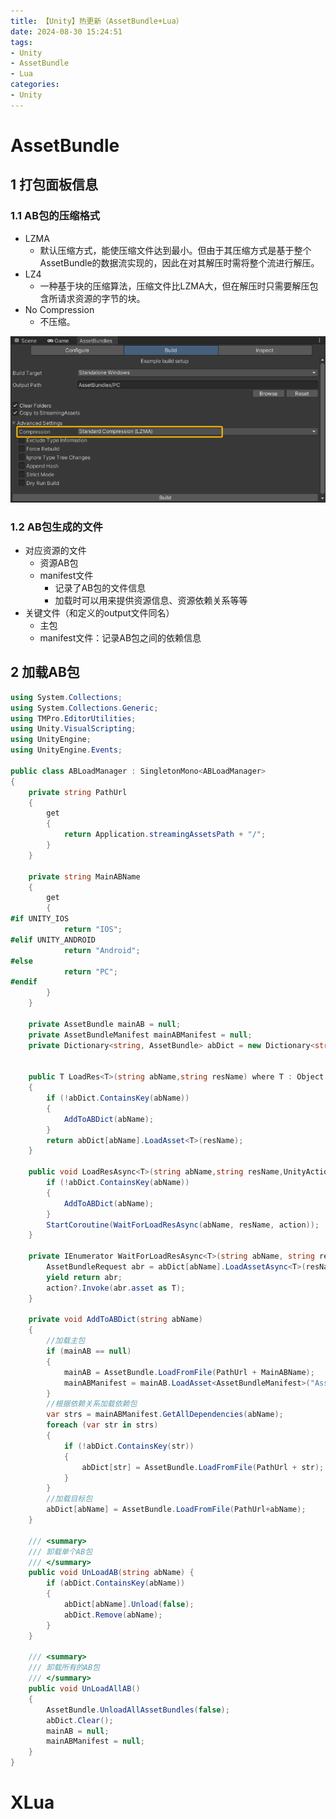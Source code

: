 ```yaml
---
title: 【Unity】热更新（AssetBundle+Lua）
date: 2024-08-30 15:24:51
tags: 
- Unity
- AssetBundle
- Lua
categories: 
- Unity
---
```




# AssetBundle

## 1 打包面板信息

### 1.1 AB包的压缩格式

- LZMA
  - 默认压缩方式，能使压缩文件达到最小。但由于其压缩方式是基于整个AssetBundle的数据流实现的，因此在对其解压时需将整个流进行解压。
- LZ4
  - 一种基于块的压缩算法，压缩文件比LZMA大，但在解压时只需要解压包含所请求资源的字节的块。
- No Compression
  - 不压缩。

![image-20240830161446971](【Unity】热更新/image-20240830161446971.png)

### 1.2 AB包生成的文件

- 对应资源的文件
  - 资源AB包
  - manifest文件
    - 记录了AB包的文件信息
    - 加载时可以用来提供资源信息、资源依赖关系等等
- 关键文件（和定义的output文件同名）
  - 主包
  - manifest文件：记录AB包之间的依赖信息

## 2 加载AB包

```c#
using System.Collections;
using System.Collections.Generic;
using TMPro.EditorUtilities;
using Unity.VisualScripting;
using UnityEngine;
using UnityEngine.Events;

public class ABLoadManager : SingletonMono<ABLoadManager>
{
    private string PathUrl
    {
        get
        {
            return Application.streamingAssetsPath + "/";
        }
    }

    private string MainABName
    {
        get
        {
#if UNITY_IOS
            return "IOS";
#elif UNITY_ANDROID
            return "Android";
#else
            return "PC";
#endif
        }
    }

    private AssetBundle mainAB = null;
    private AssetBundleManifest mainABManifest = null;
    private Dictionary<string, AssetBundle> abDict = new Dictionary<string, AssetBundle>();

    
    public T LoadRes<T>(string abName,string resName) where T : Object
    {
        if (!abDict.ContainsKey(abName))
        {
            AddToABDict(abName);
        }
        return abDict[abName].LoadAsset<T>(resName);
    }

    public void LoadResAsync<T>(string abName,string resName,UnityAction<T> action) where T : Object {
        if (!abDict.ContainsKey(abName))
        {
            AddToABDict(abName);
        }
        StartCoroutine(WaitForLoadResAsync(abName, resName, action));
    }

    private IEnumerator WaitForLoadResAsync<T>(string abName, string resName, UnityAction<T> action) where T :Object{
        AssetBundleRequest abr = abDict[abName].LoadAssetAsync<T>(resName);
        yield return abr;
        action?.Invoke(abr.asset as T);
    }

    private void AddToABDict(string abName)
    {
        //加载主包
        if (mainAB == null)
        {
            mainAB = AssetBundle.LoadFromFile(PathUrl + MainABName);
            mainABManifest = mainAB.LoadAsset<AssetBundleManifest>("AssetBundleManifest");
        }
        //根据依赖关系加载依赖包
        var strs = mainABManifest.GetAllDependencies(abName);
        foreach (var str in strs)
        {
            if (!abDict.ContainsKey(str))
            {
                abDict[str] = AssetBundle.LoadFromFile(PathUrl + str);
            }
        }
        //加载目标包
        abDict[abName] = AssetBundle.LoadFromFile(PathUrl+abName);
    }

    /// <summary>
    /// 卸载单个AB包
    /// </summary>
    public void UnLoadAB(string abName) {
        if (abDict.ContainsKey(abName))
        {
            abDict[abName].Unload(false);
            abDict.Remove(abName);
        }
    }

    /// <summary>
    /// 卸载所有的AB包
    /// </summary>
    public void UnLoadAllAB()
    {
        AssetBundle.UnloadAllAssetBundles(false);
        abDict.Clear();
        mainAB = null;
        mainABManifest = null;
    }
}
```

# XLua

